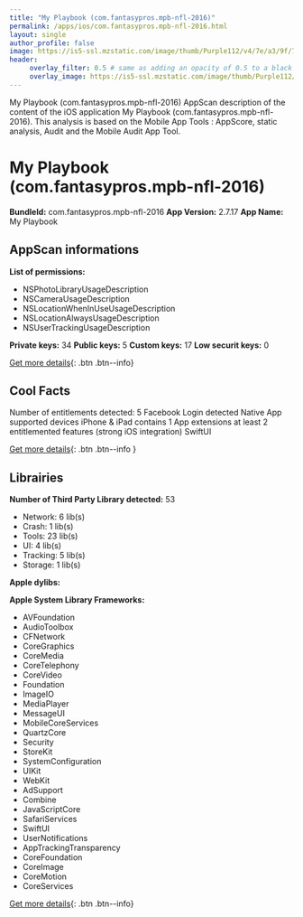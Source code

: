 ```yaml
---
title: "My Playbook (com.fantasypros.mpb-nfl-2016)"
permalink: /apps/ios/com.fantasypros.mpb-nfl-2016.html
layout: single
author_profile: false
image: https://is5-ssl.mzstatic.com/image/thumb/Purple112/v4/7e/a3/9f/7ea39ff8-9136-0109-d250-c05f2947256e/AppIcon-1x_U007emarketing-0-4-0-85-220.png/512x512bb.jpg
header: 
     overlay_filter: 0.5 # same as adding an opacity of 0.5 to a black background
     overlay_image: https://is5-ssl.mzstatic.com/image/thumb/Purple112/v4/7e/a3/9f/7ea39ff8-9136-0109-d250-c05f2947256e/AppIcon-1x_U007emarketing-0-4-0-85-220.png/512x512bb.jpg
---
```

My Playbook (com.fantasypros.mpb-nfl-2016) AppScan description of the content of the iOS application My Playbook (com.fantasypros.mpb-nfl-2016). This analysis is based on the Mobile App Tools : AppScore, static analysis, Audit and the Mobile Audit App Tool.

# My Playbook (com.fantasypros.mpb-nfl-2016)

**BundleId:** com.fantasypros.mpb-nfl-2016
**App Version:** 2.7.17
**App Name:** My Playbook


## AppScan informations 

**List of permissions:** 
- NSPhotoLibraryUsageDescription
- NSCameraUsageDescription
- NSLocationWhenInUseUsageDescription
- NSLocationAlwaysUsageDescription
- NSUserTrackingUsageDescription
  
  
**Private keys:** 34
**Public keys:** 5
**Custom keys:** 17
**Low securit keys:** 0
  
[Get more details](/pricing.html){: .btn .btn--info}

## Cool Facts

Number of entitlements detected: 5
Facebook Login detected
Native App
supported devices iPhone & iPad
contains 1 App extensions
at least 2 entitlemented features (strong iOS integration)
SwiftUI
  
[Get more details](/pricing.html){: .btn .btn--info }

## Librairies 
**Number of Third Party Library detected:** 53
- Network: 6 lib(s)
- Crash: 1 lib(s)
- Tools: 23 lib(s)
- UI: 4 lib(s)
- Tracking: 5 lib(s)
- Storage: 1 lib(s)


**Apple dylibs:**


**Apple System Library Frameworks:**
- AVFoundation
- AudioToolbox
- CFNetwork
- CoreGraphics
- CoreMedia
- CoreTelephony
- CoreVideo
- Foundation
- ImageIO
- MediaPlayer
- MessageUI
- MobileCoreServices
- QuartzCore
- Security
- StoreKit
- SystemConfiguration
- UIKit
- WebKit
- AdSupport
- Combine
- JavaScriptCore
- SafariServices
- SwiftUI
- UserNotifications
- AppTrackingTransparency
- CoreFoundation
- CoreImage
- CoreMotion
- CoreServices


  
[Get more details](/pricing.html){: .btn .btn--info}


